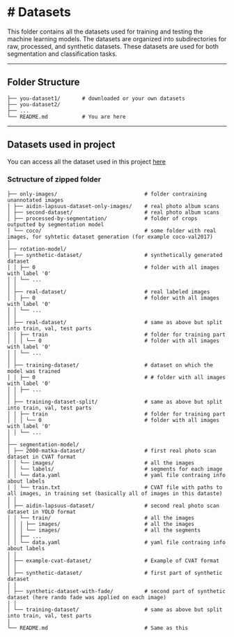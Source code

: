 # # Datasets

This folder contains all the datasets used for training and testing the machine learning models. The datasets are organized into subdirectories for raw, processed, and synthetic datasets. These datasets are used for both segmentation and classification tasks.

---

## **Folder Structure**
```
├── you-dataset1/       # downloaded or your own datasets
├── you-dataset2/
├── ...
└── README.md           # You are here
```

---

## Datasets used in project

You can access all the dataset used in this project [here](https://drive.google.com/file/d/1u4P-gXudEpjpQcIh559YQul4N5iyYNkw/view?usp=sharing)

### Sctructure of zipped folder
```
├── only-images/                            # folder contraining unannotated images
│ ├── aidin-lapsuus-dataset-only-images/    # real photo album scans
│ ├── second-dataset/                       # real photo album scans
│ ├── processed-by-segmentation/            # folder of crops outputted by segmentation model
│ └── coco/                                 # some folder with real images, for syhtetic dataset generation (for example coco-val2017)
│
├── rotation-model/
│ ├── synthetic-dataset/                    # synthetically generated dataset
│ │ ├── 0                                   # folder with all images with label '0'
│ │ └── ...
│ │
│ ├── real-dataset/                         # real labeled images
│ │ ├── 0                                   # folder with all images with label '0'
│ │ └── ...
│ │
│ ├── real-dataset/                         # same as above but split into train, val, test parts
│ │ ├── train                               # folder for training part
│ │ │ └── 0                                 # folder with all images with label '0'
│ │ └── ...
│ │
│ ├── training-dataset/                     # dataset on which the model was trained
│ │ ├── 0                                   # # folder with all images with label '0'
│ │ ├── ...
│ │
│ ├── training-dataset-split/               # same as above but split into train, val, test parts
│ │ ├── train                               # folder for training part
│ │ │ └── 0                                 # folder with all images with label '0'
│ │ └── ...
│
├── segmentation-model/
│ ├── 2000-matka-dataset/                   # first real photo scan dataset in CVAT format
│ │ └── images/                             # all the images
│ │ └── labels/                             # segments for each image
│ │ └── data.yaml                           # yaml file contraing info about labels
│ │ └── train.txt                           # CVAT file with paths to all images, in training set (basically all of images in this dataste)
│ │
│ ├── aidin-lapsuus-dataset/                # second real photo scan dataset in YOLO format
│ │ └── train/                              # all the images
│ │ │ ├── images/                           # all the images
│ │ │ └── images/                           # all the segments
│ │ ├── ...
│ │ └── data.yaml                           # yaml file contraing info about labels
│ │
│ ├── example-cvat-dataset/                 # Example of CVAT format
│ │
│ ├── synthetic-dataset/                    # first part of synthetic dataset
│ │
│ ├── synthetic-dataset-with-fade/          # second part of synthetic dataset (here rando fade was applied on each image)
│ │
│ └── training-dataset/                     # same as above but split into train, val, test parts
│
└── README.md                               # Same as this
```